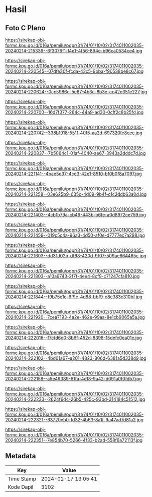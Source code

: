 # Hasil

## Foto C Plano

https://sirekap-obj-formc.kpu.go.id/016a/pemilu/pdpr/31/74/01/10/02/3174011002035-20240214-215339--6f3076f1-f4e1-4f56-894e-b96ca0534ce4.jpg

https://sirekap-obj-formc.kpu.go.id/016a/pemilu/pdpr/31/74/01/10/02/3174011002035-20240214-220545--07dfe30f-fcda-43c5-9bba-f90538be8c67.jpg

https://sirekap-obj-formc.kpu.go.id/016a/pemilu/pdpr/31/74/01/10/02/3174011002035-20240214-220624--0cc5986c-5e67-4b3c-8b3e-cc42e351e227.jpg

https://sirekap-obj-formc.kpu.go.id/016a/pemilu/pdpr/31/74/01/10/02/3174011002035-20240214-220700--16d7f377-264c-44a9-ad30-0cff2c8b25fd.jpg

https://sirekap-obj-formc.kpu.go.id/016a/pemilu/pdpr/31/74/01/10/02/3174011002035-20240214-220742--338b1918-551f-40f5-aa2d-697320fe8eec.jpg

https://sirekap-obj-formc.kpu.go.id/016a/pemilu/pdpr/31/74/01/10/02/3174011002035-20240214-220837--7b5064c1-01af-4040-ae67-3943a2dddc7d.jpg

https://sirekap-obj-formc.kpu.go.id/016a/pemilu/pdpr/31/74/01/10/02/3174011002035-20240214-221141--4bae5d37-4ce3-42e1-8510-bf0b0f8a7097.jpg

https://sirekap-obj-formc.kpu.go.id/016a/pemilu/pdpr/31/74/01/10/02/3174011002035-20240214-221258--03e625b9-635c-4d09-9b4f-c1c2ddb63a0d.jpg

https://sirekap-obj-formc.kpu.go.id/016a/pemilu/pdpr/31/74/01/10/02/3174011002035-20240214-221403--4cb1b79a-cb49-443b-b6fe-a0d8972ce759.jpg

https://sirekap-obj-formc.kpu.go.id/016a/pemilu/pdpr/31/74/01/10/02/3174011002035-20240214-221459--019c5c4a-96a3-4d50-af0e-d7777ec7a298.jpg

https://sirekap-obj-formc.kpu.go.id/016a/pemilu/pdpr/31/74/01/10/02/3174011002035-20240214-221603--dd31d02b-df68-420d-9f07-509ae664465c.jpg

https://sirekap-obj-formc.kpu.go.id/016a/pemilu/pdpr/31/74/01/10/02/3174011002035-20240214-221803--a13a9743-2f7f-4ee4-8cf9-c71247cfa810.jpg

https://sirekap-obj-formc.kpu.go.id/016a/pemilu/pdpr/31/74/01/10/02/3174011002035-20240214-221844--f9b75e1e-6f9c-4d88-bbf9-e8e383c310bf.jpg

https://sirekap-obj-formc.kpu.go.id/016a/pemilu/pdpr/31/74/01/10/02/3174011002035-20240214-221920--7cea7193-4a2e-462e-99aa-8e1cb9065a5a.jpg

https://sirekap-obj-formc.kpu.go.id/016a/pemilu/pdpr/31/74/01/10/02/3174011002035-20240214-222016--f7cfd6d0-8b6f-452d-8398-15defc0ea01e.jpg

https://sirekap-obj-formc.kpu.go.id/016a/pemilu/pdpr/31/74/01/10/02/3174011002035-20240214-222102--4bd61a67-a201-4823-806d-6381a5d338d9.jpg

https://sirekap-obj-formc.kpu.go.id/016a/pemilu/pdpr/31/74/01/10/02/3174011002035-20240214-222158--a5e49389-61fa-4e18-9a42-d091a0f0fdb7.jpg

https://sirekap-obj-formc.kpu.go.id/016a/pemilu/pdpr/31/74/01/10/02/3174011002035-20240214-222233--2624f6d4-26b5-425c-93bd-314184c51512.jpg

https://sirekap-obj-formc.kpu.go.id/016a/pemilu/pdpr/31/74/01/10/02/3174011002035-20240214-222321--63720eb0-fd32-4b63-8a1f-9a47ad7d81a2.jpg

https://sirekap-obj-formc.kpu.go.id/016a/pemilu/pdpr/31/74/01/10/02/3174011002035-20240214-222351--7e854b70-5266-4f33-b2ad-558f6a72113f.jpg


## Metadata

| Key        | Value               |
| ---------- | ------------------- |
| Time Stamp | 2024-02-17 13:05:41 |
| Kode Dapil | 3102                |



